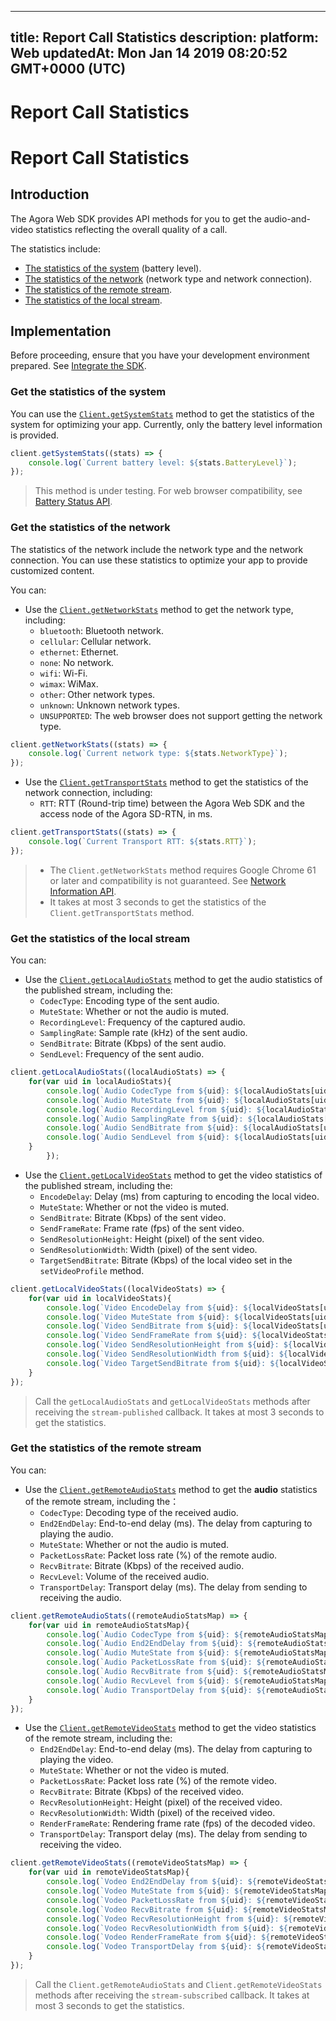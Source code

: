 
---
title: Report Call Statistics
description: 
platform: Web
updatedAt: Mon Jan 14 2019 08:20:52 GMT+0000 (UTC)
---
# Report Call Statistics
# Report Call Statistics

## Introduction

The Agora Web SDK provides API methods for you to get the audio-and-video statistics reflecting the overall quality of a call. 

The statistics include:

- [The statistics of the system](#system_statistics) (battery level).
- [The statistics of the network](#network_statistics) (network type and network connection).
- [The statistics of the remote stream](#local_stream_statistics).
- [The statistics of the local stream](#remote_stream_statistics).

## Implementation

Before proceeding, ensure that you have your development environment prepared. See [Integrate the SDK](../../en/Video/web_prepare.md).

<a name ="system_statistics"></a>
### Get the statistics of the system

You can use the [`Client.getSystemStats`](https://docs.agora.io/en/Video/API%20Reference/web/interfaces/agorartc.client.html#getsystemstats) method to get the statistics of the system for optimizing your app. Currently, only the battery level information is provided.

```javascript
client.getSystemStats((stats) => {
	console.log(`Current battery level: ${stats.BatteryLevel}`);
});
```

> This method is under testing. For web browser compatibility, see [Battery Status API](https://developer.mozilla.org/en-US/docs/Web/API/Battery_Status_API).

<a name ="network_statistics"></a>
### Get the statistics of the network

The statistics of the network include the network type and the network connection. You can use these statistics to optimize your app to provide customized content.

You can:  

- Use the [`Client.getNetworkStats`](https://docs.agora.io/en/Video/API%20Reference/web/interfaces/agorartc.client.html#getnetworkstats) method to get the network type, including:
  - `bluetooth`: Bluetooth network.
  - `cellular`: Cellular network.
  - `ethernet`: Ethernet.
  - `none`: No network.
  - `wifi`: Wi-Fi.
  - `wimax`: WiMax.
  - `other`: Other network types.
  - `unknown`: Unknown network types.
  - `UNSUPPORTED`: The web browser does not support getting the network type.

```javascript 
client.getNetworkStats((stats) => {                        
	console.log(`Current network type: ${stats.NetworkType}`); 
});                                                        
```

- Use the [`Client.getTransportStats`](https://docs.agora.io/en/Video/API%20Reference/web/interfaces/agorartc.client.html#gettransportstats) method to get the statistics of the network connection, including:
  - `RTT`: RTT (Round-trip time) between the Agora Web SDK and the access node of the Agora SD-RTN, in ms.

```javascript
client.getTransportStats((stats) => {
	console.log(`Current Transport RTT: ${stats.RTT}`);
});                           
```

> - The `Client.getNetworkStats` method requires Google Chrome 61 or later and compatibility is not guaranteed. See [Network Information API](https://developer.mozilla.org/en-US/docs/Web/API/Network_Information_API).
> - It takes at most 3 seconds to get the statistics of the `Client.getTransportStats` method.

<a name ="local_stream_statistics"></a>
### Get the statistics of the local stream

You can: 

- Use the [`Client.getLocalAudioStats`](https://docs.agora.io/en/Video/API%20Reference/web/interfaces/agorartc.client.html#getlocalaudiostats) method to get the audio statistics of the published stream, including the:
  - `CodecType`: Encoding type of the sent audio.
  - `MuteState`: Whether or not the audio is muted.
  - `RecordingLevel`: Frequency of the captured audio.
  - `SamplingRate`: Sample rate (kHz) of the sent audio.
  - `SendBitrate`: Bitrate (Kbps) of the sent audio.
  - `SendLevel`: Frequency of the sent audio.

```javascript
client.getLocalAudioStats((localAudioStats) => {
	for(var uid in localAudioStats){
		console.log(`Audio CodecType from ${uid}: ${localAudioStats[uid].CodecType}`);
		console.log(`Audio MuteState from ${uid}: ${localAudioStats[uid].MuteState}`);
		console.log(`Audio RecordingLevel from ${uid}: ${localAudioStats[uid].RecordingLevel}`);
		console.log(`Audio SamplingRate from ${uid}: ${localAudioStats[uid].SamplingRate}`);
		console.log(`Audio SendBitrate from ${uid}: ${localAudioStats[uid].SendBitrate}`);
		console.log(`Audio SendLevel from ${uid}: ${localAudioStats[uid].SendLevel}`);
	}
		});
```

- Use the [`Client.getLocalVideoStats`](https://docs.agora.io/en/Video/API%20Reference/web/interfaces/agorartc.client.html#getlocalvideostats) method to get the video statistics of the published stream, including the:
  - `EncodeDelay`: Delay (ms) from capturing to encoding the local video.
  - `MuteState`: Whether or not the video is muted.
  - `SendBitrate`: Bitrate (Kbps) of the sent video.
  - `SendFrameRate`: Frame rate (fps) of the sent video.
  - `SendResolutionHeight`: Height (pixel) of the sent video.
  - `SendResolutionWidth`: Width (pixel) of the sent video.
  - `TargetSendBitrate`: Bitrate (Kbps) of the local video set in the `setVideoProfile` method.

```javascript
client.getLocalVideoStats((localVideoStats) => {
	for(var uid in localVideoStats){
		console.log(`Video EncodeDelay from ${uid}: ${localVideoStats[uid].EncodeDelay}`);
		console.log(`Video MuteState from ${uid}: ${localVideoStats[uid].MuteState}`);
		console.log(`Video SendBitrate from ${uid}: ${localVideoStats[uid].SendBitrate}`);
		console.log(`Video SendFrameRate from ${uid}: ${localVideoStats[uid].SendFrameRate}`);
		console.log(`Video SendResolutionHeight from ${uid}: ${localVideoStats[uid].SendResolutionHeight}`);
		console.log(`Video SendResolutionWidth from ${uid}: ${localVideoStats[uid].SendResolutionWidth}`);
		console.log(`Video TargetSendBitrate from ${uid}: ${localVideoStats[uid].TargetSendBitrate}`);
	}
});
```

> Call the `getLocalAudioStats` and `getLocalVideoStats` methods after receiving the `stream-published` callback. It takes at most 3 seconds to get the statistics.

<a name ="remote_stream_statistics"></a>
### Get the statistics of the remote stream

You can: 

- Use the [`Client.getRemoteAudioStats`](https://docs.agora.io/en/Video/API%20Reference/web/interfaces/agorartc.client.html#getremoteaudiostats) method to get the **audio** statistics of the remote stream, including the：
  - `CodecType`: Decoding type of the received audio.
  - `End2EndDelay`: End-to-end delay (ms). The delay from capturing to playing the audio.
  - `MuteState`: Whether or not the audio is muted.
  - `PacketLossRate`: Packet loss rate (%) of the remote audio.
  - `RecvBitrate`: Bitrate (Kbps) of the received audio.
  - `RecvLevel`: Volume of the received audio.
  - `TransportDelay`: Transport delay (ms). The delay from sending to receiving the audio.

```javascript
client.getRemoteAudioStats((remoteAudioStatsMap) => {
	for(var uid in remoteAudioStatsMap){
		console.log(`Audio CodecType from ${uid}: ${remoteAudioStatsMap[uid].CodecType}`);
		console.log(`Audio End2EndDelay from ${uid}: ${remoteAudioStatsMap[uid].End2EndDelay}`);
		console.log(`Audio MuteState from ${uid}: ${remoteAudioStatsMap[uid].MuteState}`);
		console.log(`Audio PacketLossRate from ${uid}: ${remoteAudioStatsMap[uid].PacketLossRate}`);
		console.log(`Audio RecvBitrate from ${uid}: ${remoteAudioStatsMap[uid].RecvBitrate}`);
		console.log(`Audio RecvLevel from ${uid}: ${remoteAudioStatsMap[uid].RecvLevel}`);
		console.log(`Audio TransportDelay from ${uid}: ${remoteAudioStatsMap[uid].TransportDelay}`);
	}
});
```

- Use the [`Client.getRemoteVideoStats`](https://docs.agora.io/en/Video/API%20Reference/web/interfaces/agorartc.client.html#getremotevideostats) method to get the video statistics of the remote stream, including the: 
  - `End2EndDelay`: End-to-end delay (ms). The delay from capturing to playing the video.
  - `MuteState`: Whether or not the video is muted.
  - `PacketLossRate`: Packet loss rate (%) of the remote video.
  - `RecvBitrate`: Bitrate (Kbps) of the received video.
  - `RecvResolutionHeight`: Height (pixel) of the received video.
  - `RecvResolutionWidth`: Width (pixel) of the received video.
  - `RenderFrameRate`: Rendering frame rate (fps) of the decoded video.
  - `TransportDelay`: Transport delay (ms). The delay from sending to receiving the video.

```javascript
client.getRemoteVideoStats((remoteVideoStatsMap) => {
	for(var uid in remoteVideoStatsMap){
		console.log(`Vodeo End2EndDelay from ${uid}: ${remoteVideoStatsMap[uid].End2EndDelay}`);
		console.log(`Vodeo MuteState from ${uid}: ${remoteVideoStatsMap[uid].MuteState}`);
		console.log(`Vodeo PacketLossRate from ${uid}: ${remoteVideoStatsMap[uid].PacketLossRate}`);
		console.log(`Vodeo RecvBitrate from ${uid}: ${remoteVideoStatsMap[uid].RecvBitrate}`);
		console.log(`Vodeo RecvResolutionHeight from ${uid}: ${remoteVideoStatsMap[uid].RecvResolutionHeight}`);
		console.log(`Vodeo RecvResolutionWidth from ${uid}: ${remoteVideoStatsMap[uid].RecvResolutionWidth}`);
		console.log(`Vodeo RenderFrameRate from ${uid}: ${remoteVideoStatsMap[uid].RenderFrameRate}`);
		console.log(`Vodeo TransportDelay from ${uid}: ${remoteVideoStatsMap[uid].TransportDelay}`);
	}
});
```

> Call the `Client.getRemoteAudioStats` and `Client.getRemoteVideoStats` methods after receiving the `stream-subscribed` callback. It takes at most 3 seconds to get the statistics.

